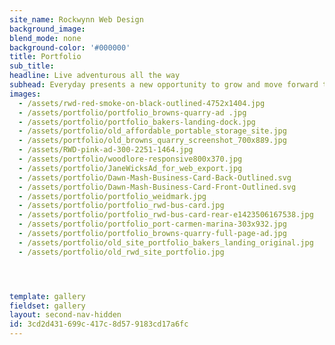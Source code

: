 ```yaml
---
site_name: Rockwynn Web Design
background_image: 
blend_mode: none
background-color: '#000000'
title: Portfolio
sub_title:
headline: Live adventurous all the way
subhead: Everyday presents a new opportunity to grow and move forward to your success
images:
  - /assets/rwd-red-smoke-on-black-outlined-4752x1404.jpg
  - /assets/portfolio/portfolio_browns-quarry-ad .jpg
  - /assets/portfolio/portfolio_bakers-landing-dock.jpg
  - /assets/portfolio/old_affordable_portable_storage_site.jpg
  - /assets/portfolio/old_browns_quarry_screenshot_700x889.jpg
  - /assets/RWD-pink-ad-300-2251-1464.jpg
  - /assets/portfolio/woodlore-responsive800x370.jpg
  - /assets/portfolio/JaneWicksAd_for_web_export.jpg
  - /assets/portfolio/Dawn-Mash-Business-Card-Back-Outlined.svg
  - /assets/portfolio/Dawn-Mash-Business-Card-Front-Outlined.svg
  - /assets/portfolio/portfolio_weidmark.jpg
  - /assets/portfolio/portfolio_rwd-bus-card.jpg
  - /assets/portfolio/portfolio_rwd-bus-card-rear-e1423506167538.jpg
  - /assets/portfolio/portfolio_port-carmen-marina-303x932.jpg
  - /assets/portfolio/portfolio_browns-quarry-full-page-ad.jpg
  - /assets/portfolio/old_site_portfolio_bakers_landing_original.jpg
  - /assets/portfolio/old_rwd_site_portfolio.jpg




template: gallery
fieldset: gallery
layout: second-nav-hidden
id: 3cd2d431-699c-417c-8d57-9183cd17a6fc
---
```

